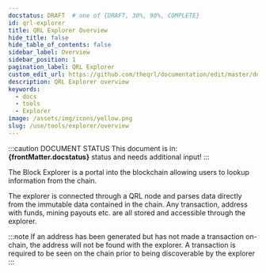 ```yaml
---
docstatus: DRAFT  # one of {DRAFT, 30%, 90%, COMPLETE}
id: qrl-explorer
title: QRL Explorer Overview
hide_title: false
hide_table_of_contents: false
sidebar_label: Overview
sidebar_position: 1
pagination_label: QRL Explorer
custom_edit_url: https://github.com/theqrl/documentation/edit/master/docs/basics/what-is-qrl.md
description: QRL Explorer overview
keywords:
  - docs
  - tools
  - Explorer
image: /assets/img/icons/yellow.png
slug: /use/tools/explorer/overview
---
```


:::caution DOCUMENT STATUS 
<span>This document is in: <b>{frontMatter.docstatus}</b> status and needs additional input!</span>
:::


The Block Explorer is a portal into the blockchain allowing users to lookup information from the chain.

The explorer is connected through a QRL node and parses data directly from the immutable data contained in the chain. Any transaction, address with funds, mining payouts etc. are all stored and accessible through the explorer. 

:::note
If an address has been generated but has not made a transaction on-chain, the address will not be found with the explorer. A transaction is required to be seen on the chain prior to being discoverable by the explorer
:::
